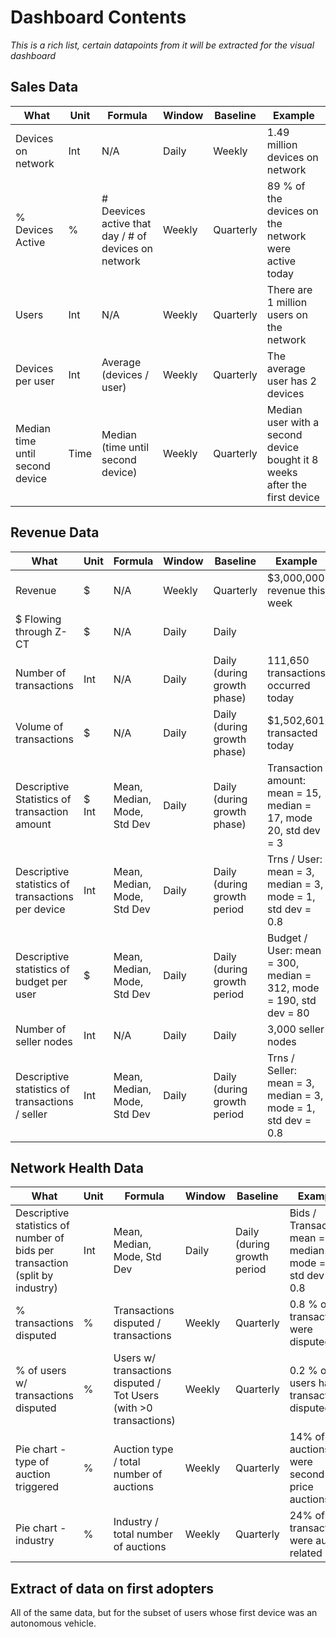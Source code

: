 # Dashboard Contents
*This is a rich list, certain datapoints from it will be extracted for the visual dashboard*

## Sales Data

| What | Unit | Formula | Window | Baseline | Example |
| ---- | ---- | ------- | ------ | -------- | ------- |
| Devices on network | Int | N/A | Daily | Weekly | 1.49 million devices on network |
| % Devices Active | % | # Deevices active that day / # of devices on network | Weekly | Quarterly | 89 % of the devices on the network were active today |
| Users | Int | N/A | Weekly | Quarterly | There are 1 million users on the network |
| Devices per user | Int | Average (devices / user) | Weekly | Quarterly | The average user has 2 devices | 
| Median time until second device | Time | Median (time until second device) | Weekly | Quarterly | Median user with a second device bought it 8 weeks after the first device | 

## Revenue Data

| What | Unit | Formula | Window | Baseline | Example |
| ---- | ---- | ------- | ------ | -------- | ------- |
| Revenue | $ | N/A | Weekly | Quarterly | $3,000,000 revenue this week |
| $ Flowing through Z-CT | $ | N/A | Daily | Daily | 
| Number of transactions | Int | N/A | Daily | Daily (during growth phase) | 111,650 transactions occurred today |
| Volume of transactions | $ | N/A | Daily | Daily (during growth phase) |  $1,502,601 transacted today |
| Descriptive Statistics of  transaction amount | $ Int | Mean, Median, Mode, Std Dev | Daily | Daily (during growth phase) |  Transaction amount: mean = 15, median = 17, mode 20, std dev = 3 |
| Descriptive statistics of transactions per device | Int | Mean, Median, Mode, Std Dev | Daily | Daily (during growth period | Trns / User: mean = 3, median = 3, mode = 1, std dev = 0.8 |
| Descriptive statistics of budget per user |$| Mean, Median, Mode, Std Dev | Daily | Daily (during growth period | Budget / User: mean = 300, median = 312, mode = 190, std dev = 80 |
| Number of seller nodes | Int | N/A | Daily | Daily | 3,000 seller nodes |
| Descriptive statistics of transactions / seller | Int | Mean, Median, Mode, Std Dev | Daily | Daily (during growth period | Trns / Seller: mean = 3, median = 3, mode = 1, std dev = 0.8 |

## Network Health Data
| What | Unit | Formula | Window | Baseline | Example |
| ---- | ---- | ------- | ------ | -------- | ------- |
| Descriptive statistics of number of bids per transaction (split by industry) | Int | Mean, Median, Mode, Std Dev | Daily | Daily (during growth period | Bids / Transaction: mean = 3, median = 3, mode = 1, std dev = 0.8 |
| % transactions disputed |%| Transactions disputed / transactions | Weekly | Quarterly | 0.8 % of transactions were disputed |
| % of users w/ transactions disputed |%| Users w/ transactions disputed / Tot Users (with >0 transactions) | Weekly | Quarterly | 0.2 % of users had transactions disputed |
| Pie chart - type of auction triggered | % | Auction type / total number of auctions | Weekly | Quarterly | 14% of auctions were second price auctions |
| Pie chart - industry | % | Industry / total number of auctions | Weekly | Quarterly | 24% of transactions were auto-related |

## Extract of data on first adopters
All of the same data, but for the subset of users whose first device was an autonomous vehicle.
